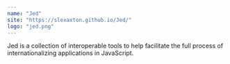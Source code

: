 ```yaml
---
name: "Jed"
site: "https://slexaxton.github.io/Jed/"
logo: "jed.png"
---
```


Jed is a collection of interoperable tools to help facilitate the full process of internationalizing applications in JavaScript.
